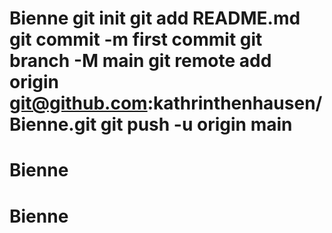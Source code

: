# Bienne git init git add README.md git commit -m first commit git branch -M main git remote add origin git@github.com:kathrinthenhausen/Bienne.git git push -u origin main
# Bienne
# Bienne
